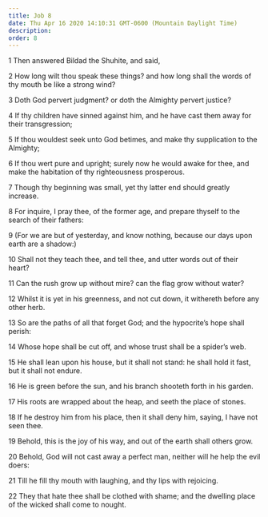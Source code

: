 ```yaml
---
title: Job 8
date: Thu Apr 16 2020 14:10:31 GMT-0600 (Mountain Daylight Time)
description: 
order: 8
---
```


<p>1 Then answered Bildad the Shuhite, and said,</p>
<p>
  2 How long wilt thou speak these things? and how long shall the words of thy
  mouth be like a strong wind?
</p>
<p>3 Doth God pervert judgment? or doth the Almighty pervert justice?</p>
<p>
  4 If thy children have sinned against him, and he have cast them away for
  their transgression;
</p>
<p>
  5 If thou wouldest seek unto God betimes, and make thy supplication to the
  Almighty;
</p>
<p>
  6 If thou wert pure and upright; surely now he would awake for thee, and make
  the habitation of thy righteousness prosperous.
</p>
<p>
  7 Though thy beginning was small, yet thy latter end should greatly increase.
</p>
<p>
  8 For inquire, I pray thee, of the former age, and prepare thyself to the
  search of their fathers:
</p>
<p>
  9 (For we are but of yesterday, and know nothing, because our days upon earth
  are a shadow:)
</p>
<p>
  10 Shall not they teach thee, and tell thee, and utter words out of their
  heart?
</p>
<p>11 Can the rush grow up without mire? can the flag grow without water?</p>
<p>
  12 Whilst it is yet in his greenness, and not cut down, it withereth before
  any other herb.
</p>
<p>
  13 So are the paths of all that forget God; and the hypocrite&#x2019;s hope
  shall perish:
</p>
<p>
  14 Whose hope shall be cut off, and whose trust shall be a spider&#x2019;s
  web.
</p>
<p>
  15 He shall lean upon his house, but it shall not stand: he shall hold it
  fast, but it shall not endure.
</p>
<p>
  16 He is green before the sun, and his branch shooteth forth in his garden.
</p>
<p>17 His roots are wrapped about the heap, and seeth the place of stones.</p>
<p>
  18 If he destroy him from his place, then it shall deny him, saying, I have
  not seen thee.
</p>
<p>
  19 Behold, this is the joy of his way, and out of the earth shall others grow.
</p>
<p>
  20 Behold, God will not cast away a perfect man, neither will he help the evil
  doers:
</p>
<p>21 Till he fill thy mouth with laughing, and thy lips with rejoicing.</p>
<p>
  22 They that hate thee shall be clothed with shame; and the dwelling place of
  the wicked shall come to nought.
</p>
